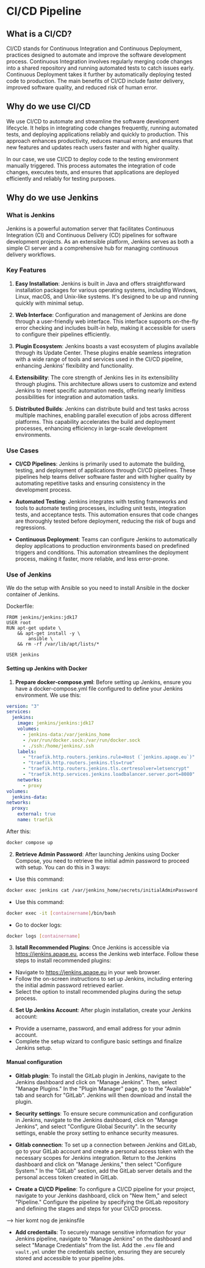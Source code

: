 # CI/CD Pipeline
## What is a CI/CD? 
CI/CD stands for Continuous Integration and Continuous Deployment, practices designed to automate and improve the software development process. Continuous Integration involves regularly merging code changes into a shared repository and running automated tests to catch issues early. Continuous Deployment takes it further by automatically deploying tested code to production. The main benefits of CI/CD include faster delivery, improved software quality, and reduced risk of human error. 
## Why do we use CI/CD
We use CI/CD to automate and streamline the software development lifecycle. It helps in integrating code changes frequently, running automated tests, and deploying applications reliably and quickly to production. This approach enhances productivity, reduces manual errors, and ensures that new features and updates reach users faster and with higher quality.

In our case, we use CI/CD to deploy code to the testing environment manually triggered. This process automates the integration of code changes, executes tests, and ensures that applications are deployed efficiently and reliably for testing purposes.
## Why do we use Jenkins
### What is Jenkins

Jenkins is a powerful automation server that facilitates Continuous Integration (CI) and Continuous Delivery (CD) pipelines for software development projects. As an extensible platform, Jenkins serves as both a simple CI server and a comprehensive hub for managing continuous delivery workflows.

### Key Features

1. **Easy Installation**: Jenkins is built in Java and offers straightforward installation packages for various operating systems, including Windows, Linux, macOS, and Unix-like systems. It's designed to be up and running quickly with minimal setup.

2. **Web Interface**: Configuration and management of Jenkins are done through a user-friendly web interface. This interface supports on-the-fly error checking and includes built-in help, making it accessible for users to configure their pipelines efficiently.

3. **Plugin Ecosystem**: Jenkins boasts a vast ecosystem of plugins available through its Update Center. These plugins enable seamless integration with a wide range of tools and services used in the CI/CD pipeline, enhancing Jenkins' flexibility and functionality.

4. **Extensibility**: The core strength of Jenkins lies in its extensibility through plugins. This architecture allows users to customize and extend Jenkins to meet specific automation needs, offering nearly limitless possibilities for integration and automation tasks.

5. **Distributed Builds**: Jenkins can distribute build and test tasks across multiple machines, enabling parallel execution of jobs across different platforms. This capability accelerates the build and deployment processes, enhancing efficiency in large-scale development environments.

### Use Cases

- **CI/CD Pipelines**: Jenkins is primarily used to automate the building, testing, and deployment of applications through CI/CD pipelines. These pipelines help teams deliver software faster and with higher quality by automating repetitive tasks and ensuring consistency in the development process.

- **Automated Testing**: Jenkins integrates with testing frameworks and tools to automate testing processes, including unit tests, integration tests, and acceptance tests. This automation ensures that code changes are thoroughly tested before deployment, reducing the risk of bugs and regressions.

- **Continuous Deployment**: Teams can configure Jenkins to automatically deploy applications to production environments based on predefined triggers and conditions. This automation streamlines the deployment process, making it faster, more reliable, and less error-prone.

### Use of Jenkins 
We do the setup with Ansible so you need to install Ansible in the docker container of Jenkins. 

Dockerfile: 
```
FROM jenkins/jenkins:jdk17
USER root
RUN apt-get update \
    && apt-get install -y \
        ansible \
    && rm -rf /var/lib/apt/lists/*

USER jenkins
````


#### Setting up Jenkins with Docker 

1. **Prepare docker-compose.yml**: Before setting up Jenkins, ensure you have a docker-compose.yml file configured to define your Jenkins environment. We use this: 

```yaml
version: "3"
services:
  jenkins:
    image: jenkins/jenkins:jdk17
    volumes:
      - jenkins-data:/var/jenkins_home
      - /var/run/docker.sock:/var/run/docker.sock
      - ./ssh:/home/jenkins/.ssh
    labels:
      - "traefik.http.routers.jenkins.rule=Host (`jenkins.apaqe.eu`)"
      - "traefik.http.routers.jenkins.tls=true"
      - "traefik.http.routers.jenkins.tls.certresolver=letsencrypt"
      - "traefik.http.services.jenkins.loadbalancer.server.port=8080"
    networks:
      - proxy
volumes:
  jenkins-data:
networks:
  proxy:
    external: true
    name: traefik 
```
After this: 
```bash
docker compose up
```

2. **Retrieve Admin Password**:
After launching Jenkins using Docker Compose, you need to retrieve the initial admin password to proceed with setup. 
You can do this in 3 ways: 
- Use this command: 
```bash
docker exec jenkins cat /var/jenkins_home/secrets/initialAdminPassword
```
- Use this  command:
```bash
docker exec -it [containername]/bin/bash
```
- Go to docker logs: 
```bash
docker logs [containername]
```
3. **Istall Recommended Plugins**:
Once Jenkins is accessible via https://jenkins.apaqe.eu, access the Jenkins web interface. Follow these steps to install recommended plugins:

- Navigate to https://jenkins.apaqe.eu in your web browser.
- Follow the on-screen instructions to set up Jenkins, including entering the initial admin password retrieved earlier.
- Select the option to install recommended plugins during the setup process.

4. **Set Up Jenkins Account**:
After plugin installation, create your Jenkins account:

- Provide a username, password, and email address for your admin account.
- Complete the setup wizard to configure basic settings and finalize Jenkins setup.

#### Manual configuration 
- **Gitlab plugin**: To install the GitLab plugin in Jenkins, navigate to the Jenkins dashboard and click on "Manage Jenkins". Then, select "Manage Plugins." In the "Plugin Manager" page, go to the "Available" tab and search for "GitLab". Jenkins will then download and install the plugin. 

- **Security settings**: To ensure secure communication and configuration in Jenkins, navigate to the Jenkins dashboard, click on "Manage Jenkins", and select "Configure Global Security". In the security settings, enable the proxy setting to enhance security measures.

- **Gitlab connection**: To set up a connection between Jenkins and GitLab, go to your GitLab account and create a personal access token with the necessary scopes for Jenkins integration. Return to the Jenkins dashboard and click on "Manage Jenkins," then select "Configure System." In the "GitLab" section, add the GitLab server details and the personal access token created in GitLab.

- **Create a CI/CD Pipeline**: To configure a CI/CD pipeline for your project, navigate to your Jenkins dashboard, click on "New Item," and select "Pipeline." Configure the pipeline by specifying the GitLab repository and defining the stages and steps for your CI/CD process.

--> hier komt nog de jenkinsfile

- **Add credentails**: To securely manage sensitive information for your Jenkins pipeline, navigate to "Manage Jenkins" on the dashboard and select "Manage Credentials" from the list. Add the `.env` file and `vault.yml` under the credentials section, ensuring they are securely stored and accessible to your pipeline jobs.


